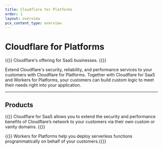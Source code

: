 ```yaml
---
title: Cloudflare for Platforms
order: 1
layout: overview
pcx_content_type: overview
---
```


# Cloudflare for Platforms
 
{{<description>}}
Cloudflare's offering for SaaS businesses. 
{{</description>}}

Extend Cloudflare's security, reliability, and performance services to your customers with Cloudflare for Platforms. Together with Cloudflare for SaaS and Workers for Platforms, your customers can build custom logic to meet their needs right into your application.

---
 
## Products
 
{{<feature header="Cloudflare for SaaS" href="/cloudflare-for-platforms/cloudflare-for-saas/">}}
Cloudflare for SaaS allows you to extend the security and performance benefits of Cloudflare’s network to your customers via their own custom or vanity domains.
{{</feature>}}

{{<feature header="Workers for Platforms" href="/cloudflare-for-platforms/workers-for-platforms/">}}
Workers for Platforms help you deploy serverless functions programmatically on behalf of your customers.{{</feature>}}